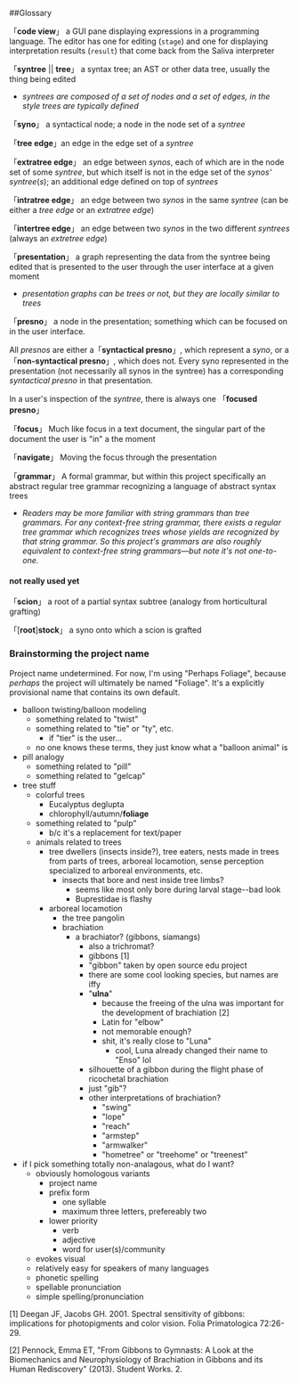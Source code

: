 ##Glossary

「**code view**」 a GUI pane displaying expressions in a programming language. The editor has one for editing (`stage`) and one for displaying interpretation results (`result`) that come back from the Saliva interpreter

「**syntree** || **tree**」 a syntax tree; an AST or other data tree, usually the thing being edited
* *syntrees are composed of a set of nodes and a set of edges, in the style trees are typically defined*


「**syno**」 a syntactical node; a node in the node set of a *syntree*

「**tree edge**」an edge in the edge set of a *syntree*

「**extratree edge**」 an edge between *synos*, each of which are in the node set of some *syntree*, but which itself is not in the edge set of the *synos'* *syntree*(*s*); an additional edge defined on top of *syntrees*

「**intratree edge**」 an edge between two *synos* in the same *syntree* (can be either a *tree edge* or an *extratree edge*)

「**intertree edge**」 an edge between two *synos* in the two different *syntrees* (always an *extretree edge*)

「**presentation**」 a graph representing the data from the syntree being edited that is presented to the user through the user interface at a given moment
* *presentation graphs can be trees or not, but they are locally similar to trees*

「**presno**」 a node in the presentation; something which can be focused on in the user interface.

All *presnos* are either a「**syntactical presno**」, which represent a *syno*, or a 「**non-syntactical presno**」, which does not. Every syno represented in the presentation (not necessarily all synos in the syntree) has a corresponding *syntactical presno* in that presentation.

In a user's inspection of the *syntree*, there is always one  「**focused presno**」

「**focus**」 Much like focus in a text document, the singular part of the document the user is "in" a the moment

「**navigate**」 Moving the focus through the presentation

「**grammar**」 A formal grammar, but within this project specifically an abstract regular tree grammar recognizing a language of abstract syntax trees
  * *Readers may be more familiar with string grammars than tree grammars. For any context-free string grammar, there exists a regular tree grammar which recognizes trees whose yields are recognized by that string grammar. So this project's grammars are also roughly equivalent to context-free string grammars—but note it's not one-to-one.*

#### not really used yet

「**scion**」 a root of a partial syntax subtree (analogy from horticultural grafting)

「[**root**]**stock**」 a syno onto which a scion is grafted

### Brainstorming the project name
Project name undetermined. For now, I'm using "Perhaps Foliage", because *perhaps* the project will ultimately be named "Foliage". It's a explicitly provisional name that contains its own default.

  * balloon twisting/balloon modeling
    * something related to "twist"
    * something related to "tie" or "ty", etc.
      * if "tier" is the user...
    * no one knows these terms, they just know what a "balloon animal" is
  * pill analogy
      * something related to "pill"
      * something related to "gelcap"
  * tree stuff
    * colorful trees
      * Eucalyptus deglupta
      * chlorophyll/autumn/**foliage**
    * something related to "pulp"
      * b/c it's a replacement for text/paper
    * animals related to trees
      * tree dwellers (insects inside?), tree eaters, nests made in trees from parts of trees, arboreal locamotion, sense perception specialized to arboreal environments, etc.
        * insects that bore and nest inside tree limbs?
          * seems like most only bore during larval stage--bad look
          * Buprestidae is flashy
      * arboreal locamotion
        * the tree pangolin
        * brachiation
          * a brachiator? (gibbons, siamangs)
            *  also a trichromat?
              * gibbons [1]
            * "gibbon" taken by open source edu project
            * there are some cool looking species, but names are iffy
            * "**ulna**"
              * because the freeing of the ulna was important for the development of brachiation [2]
              * Latin for "elbow"
              * not memorable enough?
              * shit, it's really close to "Luna"
                * cool, Luna already changed their name to "Enso" lol
            * silhouette of a gibbon during the flight phase of ricochetal brachiation
            * just "gib"?
            * other interpretations of brachiation?
              * "swing"
              * "lope"
              * "reach"
              * "armstep"
              * "armwalker"
              * "hometree" or "treehome" or "treenest"
  * if I pick something totally non-analagous, what do I want?
    * obviously homologous variants
      * project name
      * prefix form
        * one syllable
        * maximum three letters, prefereably two
      * lower priority
        * verb
        * adjective
        * word for user(s)/community
    * evokes visual
    * relatively easy for speakers of many languages
    * phonetic spelling
    * spellable pronunciation
    * simple spelling/pronunciation

[1] Deegan JF, Jacobs GH. 2001. Spectral sensitivity of gibbons: implications for photopigments and color vision. Folia Primatologica 72:26-29.

[2] Pennock, Emma ET, "From Gibbons to Gymnasts: A Look at the Biomechanics and Neurophysiology of Brachiation in Gibbons and its Human Rediscovery" (2013). Student Works. 2.
